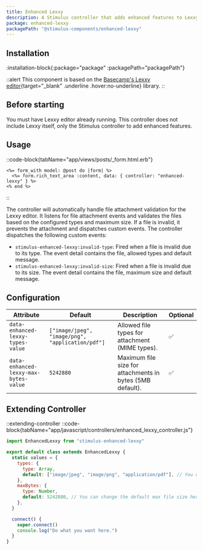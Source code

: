 ```yaml
---
title: Enhanced Lexxy
description: A Stimulus controller that adds enhanced features to Lexxy editor.
package: enhanced-lexxy
packagePath: "@stimulus-components/enhanced-lexxy"
---
```


## Installation

:installation-block{:package="package" :packagePath="packagePath"}

::alert
This component is based on the [Basecamp's Lexxy editor](https://github.com/basecamp/lexxy){target="\_blank" .underline .hover:no-underline} library.
::

## Before starting

You must have Lexxy editor already running. This controller does not include Lexxy itself, only the Stimulus controller to add enhanced features.

## Usage

::code-block{tabName="app/views/posts/_form.html.erb"}

```erb
<%= form_with model: @post do |form| %>
  <%= form.rich_text_area :content, data: { controller: "enhanced-lexxy" } %>
<% end %>
```

::

The controller will automatically handle file attachment validation for the Lexxy editor. It listens for file attachment events and validates the files based on the configured types and maximum size. If a file is invalid, it prevents the attachment and dispatches custom events.
The controller dispatches the following custom events:
- `stimulus-enhanced-lexxy:invalid-type`: Fired when a file is invalid due to its type. The event detail contains the file, allowed types and default message.
- `stimulus-enhanced-lexxy:invalid-size`: Fired when a file is invalid due to its size. The event detail contains the file, maximum size and default message.


## Configuration

| Attribute                      | Default                     | Description                                                                 | Optional |
| ------------------------------ | --------------------------- | --------------------------------------------------------------------------- | -------- |
| `data-enhanced-lexxy-types-value`       | `["image/jpeg", "image/png", "application/pdf"]` | Allowed file types for attachment (MIME types).                              | ✅       |
| `data-enhanced-lexxy-max-bytes-value`   | `5242880`                | Maximum file size for attachments in bytes (5MB default).                   | ✅       |

## Extending Controller

::extending-controller
::code-block{tabName="app/javascript/controllers/enhanced_lexxy_controller.js"}

```js
import EnhancedLexxy from "stimulus-enhanced-lexxy"

export default class extends EnhancedLexxy {
  static values = {
    types: {
      type: Array,
      default: ["image/jpeg", "image/png", "application/pdf"], // You can change the default allowed types here.
    },
    maxBytes: {
      type: Number,
      default: 5242880, // You can change the default max file size here (in bytes).
    },
  }

  connect() {
    super.connect()
    console.log("Do what you want here.")
  }
}
```
